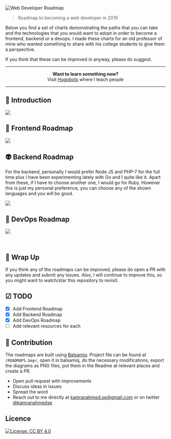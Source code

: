 ![Web Developer Roadmap](http://i.imgur.com/GyvcunJ.png)

> Roadmap to becoming a web developer in 2019

Below you find a set of charts demonstrating the paths that you can take and the technologies that you would want to adopt in order to become a frontend, backend or a devops. I made these charts for an old professor of mine who wanted something to share with his college students to give them a perspective.

If you think that these can be improved in anyway, please do suggest.


***

<p align="center"><b> Want to learn something new?</b><br>Visit <a href="http://hugobots.com">Hugobots</a> where I teach people</p>

***

## 🚀 Introduction

![](https://i.imgur.com/KxH9c5S.png)

## 🎨 Frontend Roadmap

![](https://i.imgur.com/RsttkRo.png)

## 👽 Backend Roadmap

For the backend, personally I would prefer Node JS and PHP-7 for the full time plus I have been experimenting lately with Go and I quite like it. Apart from these, if I have to choose another one, I would go for Ruby. However this is just my personal preference, you can choose any of the shown languages and you will be good.

![](http://i.imgur.com/NYe0Md6.png)

## 👷 DevOps Roadmap

![](https://i.imgur.com/l2KNHYI.png)

<br>

## 🚦 Wrap Up

If you think any of the roadmaps can be improved, please do open a PR with any updates and submit any issues. Also, I will continue to improve this, so you might want to watch/star this repository to revisit.

## ☑ TODO

- [X] Add Frontend Roadmap
- [X] Add Backend Roadmap
- [X] Add DevOps Roadmap
- [ ] Add relevant resources for each

## 👬 Contribution

The roadmaps are built using [Balsamiq](https://balsamiq.com/products/mockups/). Project file can be found at `/ROADMAPS.bmpr`, open it in balsamiq, do the necessary modifications, export the diagrams as PNG files, put them in the Readme at relevant places and create a PR.

- Open pull request with improvements
- Discuss ideas in issues
- Spread the word
- Reach out to me directly at kamranahmed.se@gmail.com or on twitter [@kamranahmedse](http://twitter.com/kamranahmedse)

## Licence

[![License: CC BY 4.0](https://img.shields.io/badge/License-CC%20BY%204.0-lightgrey.svg)](https://creativecommons.org/licenses/by/4.0/)
